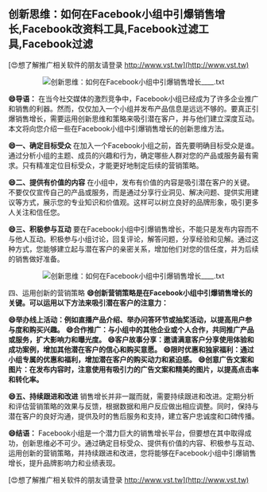 ## **创新思维：如何在Facebook小组中引爆销售增长,Facebook改资料工具,Facebook过滤工具,Facebook过滤**

[😍想了解推广相关软件的朋友请登录 http://www.vst.tw](http://www.vst.tw)

 <center><img src="https://vst.tw/MP4/tuiguang/png/6.png" alt="创新思维：如何在Facebook小组中引爆销售增长____.txt"></center>

**😄导语：**
在当今社交媒体的激烈竞争中，Facebook小组已经成为了许多企业推广和销售的利器。然而，仅仅加入一个小组并发布产品信息是远远不够的。要真正引爆销售增长，需要运用创新思维和策略来吸引潜在客户，并与他们建立深度互动。本文将向您介绍一些在Facebook小组中引爆销售增长的创新思维方法。

**😄一、确定目标受众**
在加入一个Facebook小组之前，首先要明确目标受众是谁。通过分析小组的主题、成员的兴趣和行为，确定哪些人群对您的产品或服务最有需求。只有精准定位目标受众，才能更好地制定后续的营销策略。

**😄二、提供有价值的内容**
在小组中，发布有价值的内容是吸引潜在客户的关键。不要仅仅宣传自己的产品或服务，而是通过分享行业洞见、解决问题、提供实用建议等方式，展示您的专业知识和价值观。这样可以树立良好的品牌形象，吸引更多人关注和信任您。

**😄三、积极参与互动**
要在Facebook小组中引爆销售增长，不能只是发布内容而不与他人互动。积极参与小组讨论，回复评论，解答问题，分享经验和见解。通过这种方式，您能够建立起与潜在客户的亲密关系，增加他们对您的信任度，并为后续的销售做好准备。

 <center><img src="https://vst.tw/MP4/tuiguang/png/2.png" alt="创新思维：如何在Facebook小组中引爆销售增长____.txt"></center>

四、运用创新的营销策略
**😄创新营销策略是在Facebook小组中引爆销售增长的关键。可以运用以下方法来吸引潜在客户的注意力：**

**😄举办线上活动：例如直播产品介绍、举办问答环节或抽奖活动，以提高用户参与度和购买兴趣。**
**😄合作推广：与小组中的其他企业或个人合作，共同推广产品或服务，扩大影响力和曝光度。**
**😄客户故事分享：邀请满意客户分享使用体验和成功案例，增加其他潜在客户的信心和购买意愿。**
**😄限时优惠和独家福利：通过小组专属的优惠和福利，增加潜在客户的购买动力和紧迫感。**
**😄创意广告文案和图片：在发布内容时，注意使用有吸引力的广告文案和精美的图片，以提高点击率和转化率。**

**😄五、持续跟进和改进**
销售增长并非一蹴而就，需要持续跟进和改进。定期分析和评估营销策略的效果与反馈，根据数据和用户反应做出相应调整。同时，保持与潜在客户的良好沟通，提供及时的售后服务和支持，建立客户忠诚度和口碑传播。

**😄结语：**
Facebook小组是一个潜力巨大的销售增长平台，但要想在其中取得成功，创新思维必不可少。通过确定目标受众、提供有价值的内容、积极参与互动、运用创新的营销策略，并持续跟进和改进，您将能够在Facebook小组中引爆销售增长，提升品牌影响力和业绩表现。

[😍想了解推广相关软件的朋友请登录 http://www.vst.tw](http://www.vst.tw)




